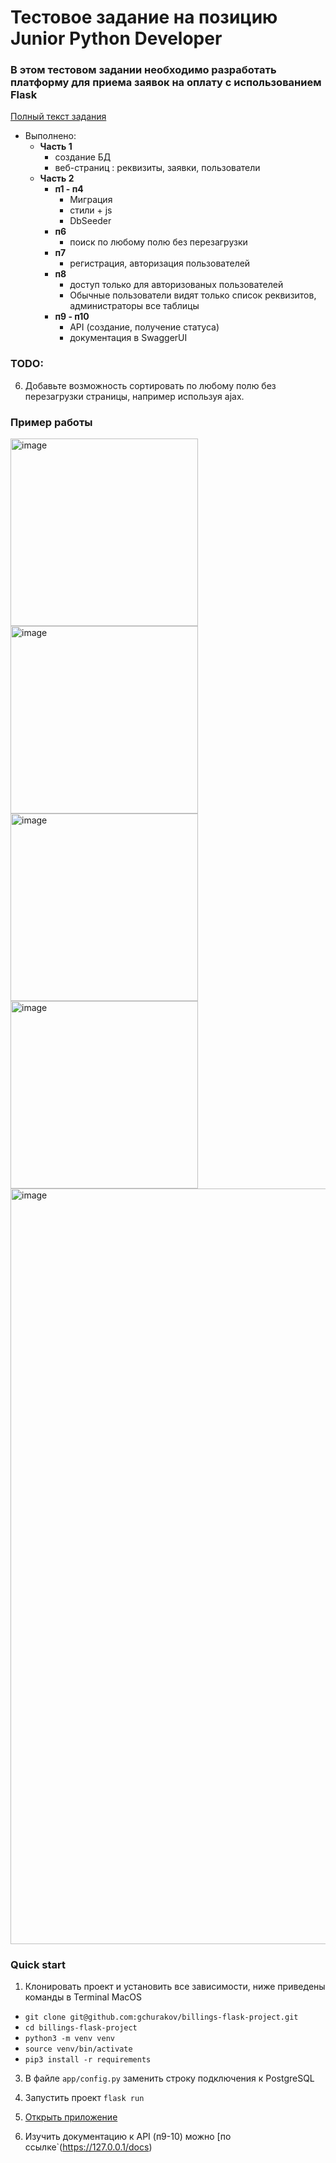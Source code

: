 # Тестовое задание на позицию Junior Python Developer

### В этом тестовом задании  необходимо разработать платформу для приема заявок на оплату c использованием Flask
[Полный текст задания](https://docs.google.com/document/d/1bu-i2If7g875KGHROBpSNcLqPSKksr82nayI5oOd0lY/edit?usp=sharing)

- Выполнено:
  - **Часть 1** 
    - создание БД
    - веб-страниц : реквизиты, заявки, пользователи
  - **Часть 2**
    - **п1 - п4** 
      - Миграция
      - стили + js
      - DbSeeder
    - **п6**
      - поиск по любому полю без перезагрузки
    - **п7**
      - регистрация, авторизация пользователей
    - **п8**
      - доступ только для авторизованых пользователей
      - Обычные пользователи видят только список реквизитов, администраторы все таблицы
    - **п9 - п10** 
      - API (создание, получение статуса)
      - документация в SwaggerUI

### TODO:

6. Добавьте возможность сортировать по любому полю без перезагрузки страницы, например используя ajax.


### Пример работы
<img width="300" alt="image" src="https://github.com/gchurakov/billings-flask-project/assets/89835485/083166e3-8f7d-4a7f-bb23-4b14cc9e02ff">
<img width="300" alt="image" src="https://github.com/gchurakov/billings-flask-project/assets/89835485/caf84f24-eae8-439b-b41e-bb9993ac2e12">
<img width="300" alt="image" src="https://github.com/gchurakov/billings-flask-project/assets/89835485/6b53e79d-d2a0-4f33-8cb2-3088ce6c90c9">
<img width="300" alt="image" src="https://github.com/gchurakov/billings-flask-project/assets/89835485/857f5009-9e7d-4d85-adbf-69dc99827687">
<img width="1209" alt="image" src="https://github.com/gchurakov/billings-flask-project/assets/89835485/6b28a05e-e8ec-42fc-996c-6c0cdfb1ec58">



### Quick start

1. Клонировать проект и установить все зависимости, ниже приведены команды в Terminal MacOS
   
- `git clone git@github.com:gchurakov/billings-flask-project.git`
- `cd billings-flask-project`
- `python3 -m venv venv`
- `source venv/bin/activate`
- `pip3 install -r requirements`

3. В файле `app/config.py` заменить строку подключения к PostgreSQL

4. Запустить проект
`flask run`

5. [Открыть приложение](https://127.0.0.1:5000/)
6. Изучить документацию к API (п9-10) можно [по ссылке`(https://127.0.0.1/docs)
